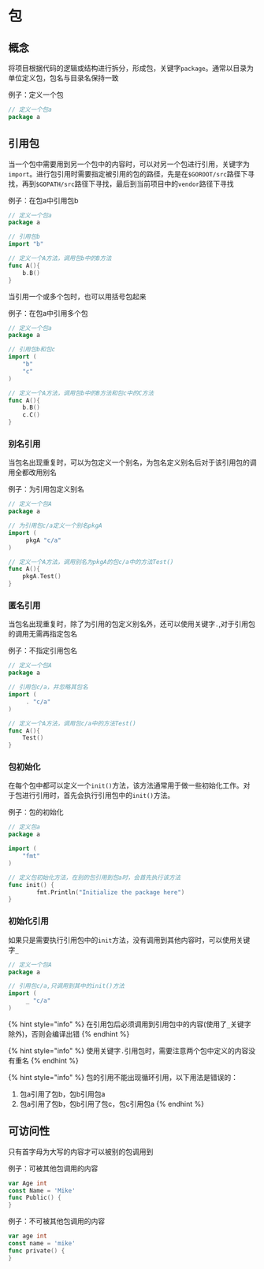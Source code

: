 # 包

## 概念

将项目根据代码的逻辑或结构进行拆分，形成包，关键字`package`。通常以目录为单位定义包，包名与目录名保持一致

例子：定义一个包

```go
// 定义一个包a
package a
```

## 引用包

当一个包中需要用到另一个包中的内容时，可以对另一个包进行引用，关键字为`import`。进行包引用时需要指定被引用的包的路径，先是在`$GOROOT/src`路径下寻找，再到`$GOPATH/src`路径下寻找，最后到当前项目中的`vendor`路径下寻找

例子：在包a中引用包b

```go
// 定义一个包a
package a

// 引用包b
import "b"

// 定义一个A方法，调用包b中的B方法
func A(){
    b.B()
}
```

当引用一个或多个包时，也可以用括号包起来

例子：在包a中引用多个包

```go
// 定义一个包a
package a

// 引用包b和包c
import (
    "b"
    "c"
)

// 定义一个A方法，调用包b中的B方法和包c中的C方法
func A(){
    b.B()
    c.C()
}
```

### 别名引用

当包名出现重复时，可以为包定义一个别名，为包名定义别名后对于该引用包的调用全都改用别名

例子：为引用包定义别名

```go
// 定义一个包A
package a

// 为引用包c/a定义一个别名pkgA
import (
     pkgA "c/a"
)

// 定义一个A方法，调用别名为pkgA的包c/a中的方法Test()
func A(){
    pkgA.Test()
}
```

### 匿名引用

当包名出现重复时，除了为引用的包定义别名外，还可以使用关键字`.`,对于引用包的调用无需再指定包名

例子：不指定引用包名

```go
// 定义一个包A
package a

// 引用包c/a，并忽略其包名
import (
     . "c/a"
)

// 定义一个A方法，调用包c/a中的方法Test()
func A(){
    Test()
}
```

### 包初始化

在每个包中都可以定义一个`init()`方法，该方法通常用于做一些初始化工作。对于包进行引用时，首先会执行引用包中的`init()`方法。

例子：包的初始化

```go
// 定义包a
package a

import (
    "fmt"
)

// 定义包初始化方法，在别的包引用到包a时，会首先执行该方法
func init() {
        fmt.Println("Initialize the package here")
}
```

### 初始化引用

如果只是需要执行引用包中的`init`方法，没有调用到其他内容时，可以使用关键字`_`

```go
// 定义一个包A
package a

// 引用包c/a,只调用到其中的init()方法
import (
     _ "c/a"
)
```

{% hint style="info" %}
在引用包后必须调用到引用包中的内容\(使用了`_`关键字除外\)，否则会编译出错
{% endhint %}

{% hint style="info" %}
使用关键字`.`引用包时，需要注意两个包中定义的内容没有重名
{% endhint %}

{% hint style="info" %}
包的引用不能出现循环引用，以下用法是错误的：

1. 包a引用了包b，包b引用包a
2. 包a引用了包b，包b引用了包c，包c引用包a
{% endhint %}

## 可访问性

只有首字母为大写的内容才可以被别的包调用到

例子：可被其他包调用的内容

```go
var Age int
const Name = 'Mike'
func Public() {
}
```

例子：不可被其他包调用的内容

```go
var age int
const name = 'mike'
func private() {
}
```

